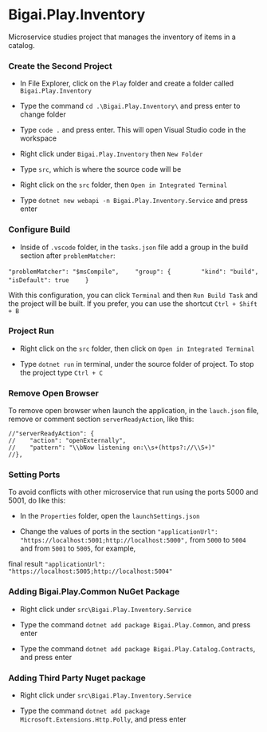 # Bigai.Play.Inventory

Microservice studies project that manages the inventory of items in a catalog. 
### Create the Second Project

* In File Explorer, click on the ```Play``` folder and create a folder called ```Bigai.Play.Inventory```

* Type the command ```cd .\Bigai.Play.Inventory\``` and press enter to change folder

* Type ```code .``` and press enter. This will open Visual Studio code in the workspace

* Right click under ```Bigai.Play.Inventory``` then ```New Folder```

* Type ```src```, which is where the source code will be

* Right click on the ```src``` folder, then ```Open in Integrated Terminal```

* Type ```dotnet new webapi -n Bigai.Play.Inventory.Service``` and press enter

### Configure Build

* Inside of ```.vscode``` folder, in the ```tasks.json``` file add a group in the build section after ```problemMatcher```:

```"problemMatcher": "$msCompile",```
```    "group": {```
```        "kind": "build",```
```        "isDefault": true```
```    }```

With this configuration, you can click ```Terminal``` and then ```Run Build Task``` and the project will be built. If you prefer, you can use the shortcut ```Ctrl + Shift + B```

### Project Run

* Right click on the ```src``` folder, then click on ```Open in Integrated Terminal```

* Type ```dotnet run``` in terminal, under the source folder of project. To stop the project type ```Ctrl + C```

### Remove Open Browser

To remove open browser when launch the application, in the ```lauch.json``` file, remove or comment section ```serverReadyAction```, like this:

```
//"serverReadyAction": {
//    "action": "openExternally",
//    "pattern": "\\bNow listening on:\\s+(https?://\\S+)"
//},
```

### Setting Ports

To avoid conflicts with other microservice that run using the ports 5000 and 5001, do like this:

* In the ```Properties``` folder, open the ```launchSettings.json```

* Change the values of ports in the section ```"applicationUrl": "https://localhost:5001;http://localhost:5000",``` from
```5000``` to ```5004``` and from ```5001``` to ```5005```, for example, 

final result ```"applicationUrl": "https://localhost:5005;http://localhost:5004"```

### Adding Bigai.Play.Common NuGet Package

* Right click under ```src\Bigai.Play.Inventory.Service```

* Type the command ```dotnet add package Bigai.Play.Common```, and press enter

* Type the command ```dotnet add package Bigai.Play.Catalog.Contracts```, and press enter


### Adding Third Party Nuget package

* Right click under ```src\Bigai.Play.Inventory.Service```

* Type the command ```dotnet add package Microsoft.Extensions.Http.Polly```, and press enter
